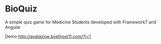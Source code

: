 # BioQuiz
A simple quiz game for Medicine Students developed with Framework7 and Angular

Demo
http://avatazjoe.byethost11.com/?i=1
